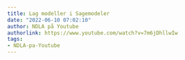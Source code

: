 ```yaml
---
title: Lag modeller i Sagemodeler
date: "2022-06-10 07:02:10"
author: NDLA på Youtube
authorlink: https://www.youtube.com/watch?v=7m6jDhllwIw
tags:
- NDLA-pa-Youtube
---
```

